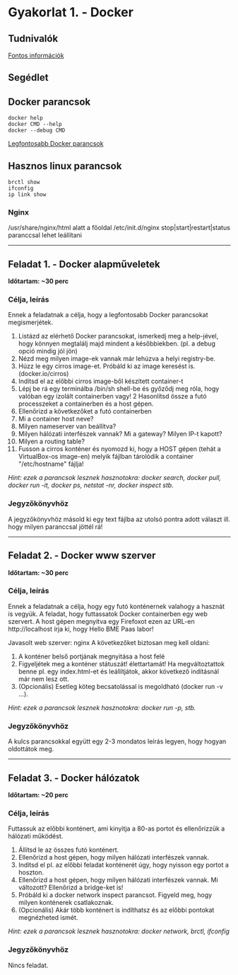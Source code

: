 # Gyakorlat 1. - Docker

## Tudnivalók
[Fontos információk](Tudnivalok.md)
## Segédlet
## Docker parancsok
```shell
docker help
docker CMD --help
docker --debug CMD
```
[Legfontosabb Docker parancsok](https://www.cheatography.com/tobix10/cheat-sheets/docker-commands/)

## Hasznos linux parancsok
```shell
brctl show
ifconfig
ip link show
```


### Nginx
/usr/share/nginx/html alatt a főoldal
/etc/init.d/nginx stop|start|restart|status paranccsal lehet leállítani

---

## Feladat 1. - Docker alapműveletek 
**Időtartam: ~30 perc**

### Célja, leírás
Ennek a feladatnak a célja, hogy a legfontosabb Docker parancsokat megismerjétek.

1. Listázd az elérhető Docker parancsokat, ismerkedj meg a help-jével, hogy könnyen megtalálj majd mindent a későbbiekben. (pl. a debug opció mindig jól jön)
2. Nézd meg milyen image-ek vannak már lehúzva a helyi registry-be.
3. Húzz le egy cirros image-et. Próbáld ki az image keresést is. (docker.io/cirros)
4. Indítsd el az előbbi cirros image-ből készített container-t
  1. Lépj be rá egy terminálba /bin/sh shell-be és győződj meg róla, hogy valóban egy izolált containerben vagy!
  2 Hasonlítsd össze a futó processzeket a containerben és a host gépen.
5. Ellenőrizd a következőket a futó containerben
  1. Mi a container host neve?
  2. Milyen nameserver van beállítva?
  3. Milyen hálózati interfészek vannak? Mi a gateway? Milyen IP-t kapott?
  4. Milyen a routing table?
6. Fusson a cirros konténer és nyomozd ki, hogy a HOST gépen (tehát a VirtualBox-os image-en) melyik fájlban tárolódik a container "/etc/hostname" fájlja!

_Hint: ezek a parancsok lesznek hasznotokra: docker search, docker pull, docker run -it, docker ps, netstat -nr, docker inspect stb._
### Jegyzőkönyvhöz
A jegyzőkönyvhöz másold ki egy text fájlba az utolsó pontra adott választ ill. hogy milyen paranccsal jöttél rá!

---

## Feladat 2. - Docker www szerver
**Időtartam: ~30 perc**

### Célja, leírás
Ennek a feladatnak a célja, hogy egy futó konténernek valahogy a hasznát is vegyük. 
A feladat, hogy futtassatok Docker containerben egy web szervert. A host gépen megnyitva egy Firefoxot ezen az URL-en http://localhost írja ki, hogy Hello BME Paas labor!

Javasolt web szerver: nginx
A következőket biztosan meg kell oldani:

1. A konténer belső portjának megnyitása a host felé
2. Figyeljétek meg a konténer státuszát! élettartamát! Ha megváltoztattok benne pl. egy index.html-et és leállítjátok, akkor következő indításnál már nem lesz ott.
3. (Opcionális) Esetleg köteg becsatolással is megoldható (docker run -v ...).

_Hint: ezek a parancsok lesznek hasznotokra: docker run -p, stb._
### Jegyzőkönyvhöz
A kulcs parancsokkal együtt egy 2-3 mondatos leírás legyen, hogy hogyan oldottátok meg.

---

## Feladat 3. - Docker hálózatok
**Időtartam: ~20 perc**

### Célja, leírás
Futtassuk az előbbi konténert, ami kinyitja a 80-as portot és ellenőrizzük a hálózati működést.

1. Állítsd le az összes futó konténert.
2. Ellenőrizd a host gépen, hogy milyen hálózati interfészek vannak.
3. Indítsd el pl. az előbbi feladat konténerét úgy, hogy nyisson egy portot a hoszton.
4. Ellenőrizd a host gépen, hogy milyen hálózati interfészek vannak. Mi változott? Ellenőrizd a bridge-ket is!
5. Próbáld ki a docker network inspect parancsot. Figyeld meg, hogy milyen konténerek csatlakoznak.
6. (Opcionális) Akár több konténert is indíthatsz és az előbbi pontokat megnézheted ismét.

_Hint: ezek a parancsok lesznek hasznotokra: docker network, brctl, ifconfig_
### Jegyzőkönyvhöz
Nincs feladat.
